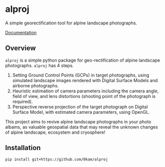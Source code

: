 # alproj
A simple georectification tool for alpine landscape photographs.

[Documentation](https://alproj.readthedocs.io/en/latest/index.html)
## Overview
`alproj` is a simple python package for geo-rectification of alpine landscape photographs. 
`alproj` has 4 steps.
1. Setting Ground Control Points (GCPs) in target photographs, using simulated landscape images rendered with Digital Surface Models and airborne photographs.
2. Heuristic estimation of camera parameters including the camera angle, field of view, and lens distortions (shooting point of the photograph is required).
3. Perspective reverse projection of the target photograph on Digital Surface Model, with estimated camera parameters, using OpenGL.

This project aims to revive alpine landscape photographs in your photo albams, as valuable geospatial data that may reveal the unknown changes of alpine landscape, ecosystem and cryosphere!

## Installation
`pip install git+https://github.com/0kam/alproj`
